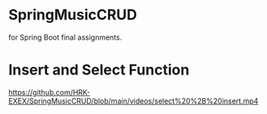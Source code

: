 # SpringMusicCRUD
for Spring Boot final assignments.

# Insert and Select Function

https://github.com/HRK-EXEX/SpringMusicCRUD/blob/main/videos/select%20%2B%20insert.mp4
